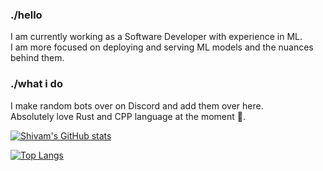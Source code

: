 ### ./hello
I am currently working as a Software Developer with experience in ML.  
I am more focused on deploying and serving ML models and the nuances behind them.  

### ./what i do
I make random bots over on Discord and add them over here.  
Absolutely love Rust and CPP language at the moment 🖤.

[![Shivam's GitHub stats](https://github-readme-stats.vercel.app/api?username=shim1998&theme=nightowl&show_icons=true)](https://github.com/anuraghazra/github-readme-stats)

[![Top Langs](https://github-readme-stats.vercel.app/api/top-langs/?username=shim1998&layout=compact&theme=nightowl)](https://github.com/therealspark9/github-readme-stats)
<!--
**shim1998/shim1998** is a ✨ _special_ ✨ repository because its `README.md` (this file) appears on your GitHub profile.

Here are some ideas to get you started:

- 🔭 I’m currently working on ...
- 🌱 I’m currently learning ...
- 👯 I’m looking to collaborate on ...
- 🤔 I’m looking for help with ...
- 💬 Ask me about ...
- 📫 How to reach me: ...
- 😄 Pronouns: ...
- ⚡ Fun fact: ...
-->
